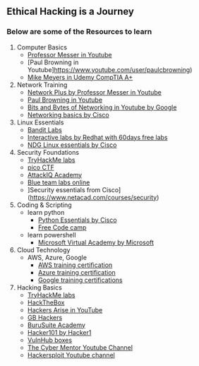 ## Ethical Hacking is a Journey 
### Below are some of the Resources to learn
1. Computer Basics
   - [Professor Messer in Youtube](https://www.youtube.com/user/professormesser)
   - [Paul Browning in Youtube]https://www.youtube.com/user/paulcbrowning)
   - [Mike Meyers in Udemy CompTIA A+](https://www.udemy.com/user/mikemeyers/)
2. Network Training
   - [Network Plus by Professor Messer in Youtube](https://www.youtube.com/playlist?list=PLG49S3nxzAnmpdmX7RoTOyuNJQAb-r-gd)
   - [Paul Browning in Youtube](https://www.youtube.com/user/paulcbrowning)
   - [Bits and Bytes of Networking in Youtube by Google](https://www.youtube.com/playlist?list=PL4o29bINVT4EG_y-k5jGoOu3-Am8Nvi10)
   - [Networking basics by Cisco](https://www.cisco.com/c/en/us/about/innovation/open-source/ios-xr-journey/tools/networking-basics.html)
3. Linux Essentials 
   - [Bandit Labs](https://overthewire.org/wargames/bandit/)
   - [Interactive labs by Redhat with 60days free labs](https://www.redhat.com/en/services/training/learning-subscription)
   - [NDG Linux essentials by Cisco](https://www.netacad.com/courses/linux-essentials)
4. Security Foundations
   - [TryHackMe labs](https://tryhackme.com/)
   - [pico CTF](https://picoctf.org/)
   - [AttackIQ Academy](https://academy.attackiq.com/)
   - [Blue team labs online](https://blueteamlabs.online/)
   - ]Security essentials from Cisco](https://www.netacad.com/courses/security)
5. Coding & Scripting
   - learn python
      - [Python Essentials by Cisco](https://www.netacad.com/courses/programming/pcap-programming-essentials-python)
      - [Free Code camp](https://www.freecodecamp.org/)
   - learn powershell
      - [Microsoft Virtual Academy by Microsoft](https://mva.microsoft.com/training-topics/powershell#!index-selector)
6. Cloud Technology
   - AWS, Azure, Google 
      - [AWS training certification](https://aws.amazon.com/training/)
      - [Azure training certification](https://learn.microsoft.com/en-us/azure/)
      - [Google training certifications](https://cloud.google.com/training/)
7. Hacking Basics
   - [TryHackMe labs](https://tryhackme.com/)
   - [HackTheBox](https://www.hackthebox.eu/)
   - [Hackers Arise in YouTube](https://www.youtube.com/channel/UCCGxT2KtG5P9eETqYduIgPQ)
   - [GB Hackers](https://www.gbhackers.com/)
   - [BuruSuite Academy](https://portswigger.net/web-security)
   - [Hacker101 by Hacker1](https://www.hacker101.com/)
   - [VulnHub boxes](https://www.vulnhub.com/)
   - [The Cyber Mentor Youtube Channel](https://www.youtube.com/channel/UC0ArlFuFYMpEewyRBzdLHiw)
   - [Hackersploit Youtube channel](https://www.youtube.com/c/HackerSploit)
